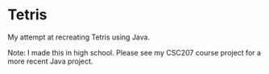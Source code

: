 # Tetris
My attempt at recreating Tetris using Java.

Note: I made this in high school. Please see my CSC207 course project for a more recent Java project.
